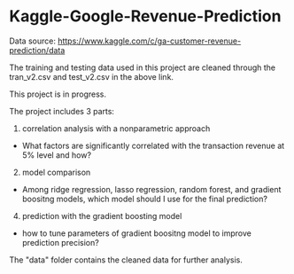 # Kaggle-Google-Revenue-Prediction

Data source: https://www.kaggle.com/c/ga-customer-revenue-prediction/data

The training and testing data used in this project are cleaned through the tran_v2.csv and test_v2.csv in the above link. 


This project is in progress.

The project includes 3 parts:

1. correlation analysis with a nonparametric approach
- What factors are significantly correlated with the transaction revenue at 5% level and how?

2. model comparison
- Among ridge regression, lasso regression, random forest, and gradient boositng models, which model should I use for the final prediction?

4. prediction with the gradient boosting model
- how to tune parameters of gradient boositng model to improve prediction precision?

The "data" folder contains the cleaned data for further analysis.

